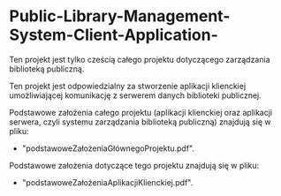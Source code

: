 # Public-Library-Management-System-Client-Application-

Ten projekt jest tylko cześcią całego projektu dotyczącego zarządzania biblioteką publiczną.

Ten projekt jest odpowiedzialny za stworzenie aplikacji klienckiej umożliwiającej komunikację z serwerem danych biblioteki publicznej.

Podstawowe założenia całego projektu (aplikacji klienckiej oraz aplikacji serwera, czyli systemu zarządzania biblioteką publiczną) znajdują się w pliku:            

 - "podstawoweZałożeniaGłównegoProjektu.pdf".

Podstawowe założenia dotyczące tego projektu znajdują się w pliku:

- "podstawoweZałożeniaAplikacjiKlienckiej.pdf".

